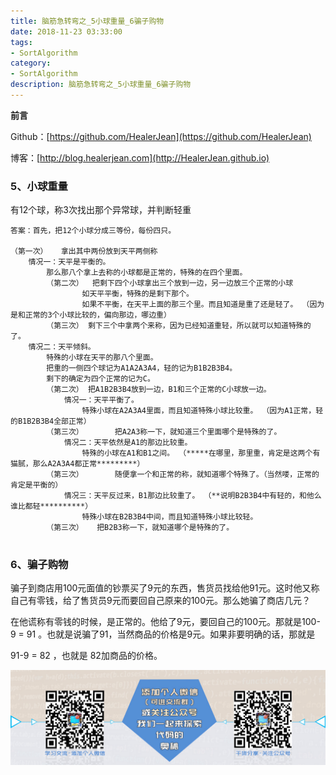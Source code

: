 ```yaml
---
title: 脑筋急转弯之_5小球重量_6骗子购物
date: 2018-11-23 03:33:00
tags: 
- SortAlgorithm
category: 
- SortAlgorithm
description: 脑筋急转弯之_5小球重量_6骗子购物
---
```

**前言**     

 Github：[https://github.com/HealerJean](https://github.com/HealerJean)         

 博客：[http://blog.healerjean.com](http://HealerJean.github.io)           



### 5、小球重量


有12个球，称3次找出那个异常球，并判断轻重

```
答案：首先，把12个小球分成三等份，每份四只。

（第一次） 	拿出其中两份放到天平两侧称
	情况一：天平是平衡的。 
		那么那八个拿上去称的小球都是正常的，特殊的在四个里面。 
		（第二次）  把剩下四个小球拿出三个放到一边，另一边放三个正常的小球
				如天平平衡，特殊的是剩下那个。 
				如果不平衡，在天平上面的那三个里。而且知道是重了还是轻了。 （因为是和正常的3个小球比较的，偏向那边，哪边重）
		（第三次） 剩下三个中拿两个来称，因为已经知道重轻，所以就可以知道特殊的了。
	情况二：天平倾斜。 
		特殊的小球在天平的那八个里面。 
		把重的一侧四个球记为A1A2A3A4，轻的记为B1B2B3B4。 
		剩下的确定为四个正常的记为C。 
		（第二次） 把A1B2B3B4放到一边，B1和三个正常的C小球放一边。
			情况一：天平平衡了。 
				特殊小球在A2A3A4里面，而且知道特殊小球比较重。 （因为A1正常，轻的B1B2B3B4全部正常）
		（第三次）		把A2A3称一下，就知道三个里面哪个是特殊的了。
			情况二：天平依然是A1的那边比较重。 
				特殊的小球在A1和B1之间。 （*****在哪里，那里重，肯定是这两个有猫腻，那么A2A3A4都正常*********）
		（第三次） 		随便拿一个和正常的称，就知道哪个特殊了。（当然喽，正常的肯定是平衡的）
			情况三：天平反过来，B1那边比较重了。 （**说明B2B3B4中有轻的，和他么谁比都轻**********）
				特殊小球在B2B3B4中间，而且知道特殊小球比较轻。 
		（第三次） 	把B2B3称一下，就知道哪个是特殊的了。


```

### 6、骗子购物

骗子到商店用100元面值的钞票买了9元的东西，售货员找给他91元。这时他又称自己有零钱，给了售货员9元而要回自己原来的100元。那么她骗了商店几元？

在他谎称有零钱的时候，是正常的。他给了9元，要回自己的100元。那就是100-9 = 91 。也就是说骗了91，当然商品的价格是9元。如果非要明确的话，那就是

91-9 = 82 ，也就是 82加商品的价格。





![ContactAuthor](https://raw.githubusercontent.com/HealerJean/HealerJean.github.io/master/assets/img/artical_bottom.jpg)




<!-- Gitalk 评论 start  -->

<link rel="stylesheet" href="https://unpkg.com/gitalk/dist/gitalk.css">
<script src="https://unpkg.com/gitalk@latest/dist/gitalk.min.js"></script> 
<div id="gitalk-container"></div>    
 <script type="text/javascript">
    var gitalk = new Gitalk({
		clientID: `1d164cd85549874d0e3a`,
		clientSecret: `527c3d223d1e6608953e835b547061037d140355`,
		repo: `HealerJean.github.io`,
		owner: 'HealerJean',
		admin: ['HealerJean'],
		id: 'AAAAAAAAAAAAAAA',
    });
    gitalk.render('gitalk-container');
</script> 

<!-- Gitalk end -->

